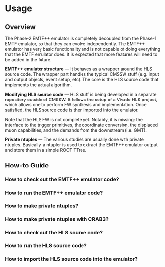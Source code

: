 # Usage

## Overview

The Phase-2 EMTF++ emulator is completely decoupled from the Phase-1 EMTF emulator, so that they can evolve independently. The EMTF++ emulator has very basic functionality and is not capable of doing everything that the EMTF emulator does. It is expected that more features will need to be added in the future.

**EMTF++ emulator structure** &mdash; It behaves as a wrapper around the HLS source code. The wrapper part handles the typical CMSSW stuff (e.g. input and output objects, event setup, etc). The core is the HLS source code that implements the actual algorithm.

**Modifying HLS source code** &mdash; HLS stuff is being developed in a separate repository outside of CMSSW. It follows the setup of a Vivado HLS project, which allows one to perform FW synthesis and implementation. Once satisfied, the HLS source code is then imported into the emulator.

Note that the HLS FW is not complete yet. Notably, it is missing: the interface to the trigger primitives, the coordinate conversion, the displaced muon capabilities, and the demands from the downstream (i.e. GMT).

**Private ntuples** &mdash; The various studies are usually done with private ntuples. Basically, a ntupler is used to extract the EMTF++ emulator output and store them in a simple ROOT TTree.


## How-to Guide

### How to check out the EMTF++ emulator code?

### How to run the EMTF++ emulator code?

### How to make private ntuples?

### How to make private ntuples with CRAB3?

### How to check out the HLS source code?

### How to run the HLS source code?

### How to import the HLS source code into the emulator?

